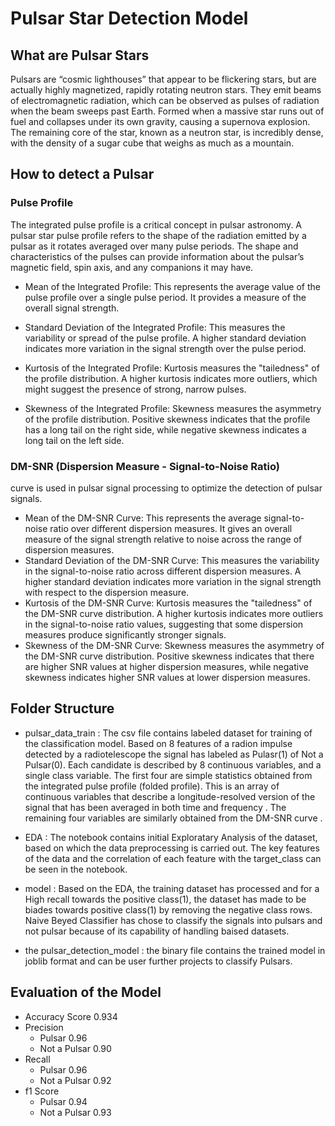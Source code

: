 # Pulsar Star Detection Model

## What are Pulsar Stars
Pulsars are “cosmic lighthouses” that appear to be flickering stars, but are actually highly magnetized, rapidly rotating neutron stars. They emit beams of electromagnetic radiation, which can be observed as pulses of radiation when the beam sweeps past Earth. Formed when a massive star runs out of fuel and collapses under its own gravity, causing a supernova explosion. The remaining core of the star, known as a neutron star, is incredibly dense, with the density of a sugar cube that weighs as much as a mountain.

## How to detect a Pulsar
### Pulse Profile
 The integrated pulse profile is a critical concept in pulsar astronomy. A pulsar star pulse profile refers to the shape of the radiation emitted by a pulsar as it rotates averaged over 
 many pulse periods. The shape and characteristics of the pulses can provide information about the pulsar’s magnetic field, spin axis, and any companions it may have.

- Mean of the Integrated Profile: This represents the average value of the pulse profile over a single pulse period. It provides a measure of the overall signal strength.
- Standard Deviation of the Integrated Profile: This measures the variability or spread of the pulse profile. A higher standard deviation indicates more variation in the signal strength over the pulse period.

- Kurtosis of the Integrated Profile: Kurtosis measures the "tailedness" of the profile distribution. A higher kurtosis indicates more outliers, which might suggest the presence of strong, narrow pulses.

- Skewness of the Integrated Profile: Skewness measures the asymmetry of the profile distribution. Positive skewness indicates that the profile has a long tail on the right side, while negative skewness indicates a long tail on the left side.

### DM-SNR (Dispersion Measure - Signal-to-Noise Ratio) 
curve is used in pulsar signal processing to optimize the detection of pulsar signals.
- Mean of the DM-SNR Curve: This represents the average signal-to-noise ratio over different dispersion measures. It gives an overall measure of the signal strength relative to noise across the range of dispersion measures.
- Standard Deviation of the DM-SNR Curve: This measures the variability in the signal-to-noise ratio across different dispersion measures. A higher standard deviation indicates more variation in the signal strength with respect to the dispersion measure.
- Kurtosis of the DM-SNR Curve: Kurtosis measures the "tailedness" of the DM-SNR curve distribution. A higher kurtosis indicates more outliers in the signal-to-noise ratio values, suggesting that some dispersion measures produce significantly stronger signals.
- Skewness of the DM-SNR Curve: Skewness measures the asymmetry of the DM-SNR curve distribution. Positive skewness indicates that there are higher SNR values at higher dispersion measures, while negative skewness indicates higher SNR values at lower dispersion measures.

## Folder Structure
- pulsar_data_train : The csv file contains labeled dataset for training of the classification model. Based on 8 features of a radion impulse detected by a radiotelescope the signal has labeled as Pulasr(1) of Not a Pulsar(0).
Each candidate is described by 8 continuous variables, and a single class variable. The first four are simple statistics obtained from the integrated pulse profile (folded profile). This is an array of continuous variables that describe a longitude-resolved version of the signal that has been averaged in both time and frequency . The remaining four variables are similarly obtained from the DM-SNR curve .

- EDA : The notebook contains initial Exploratary Analysis of the dataset, based on which the data preprocessing is carried out. The key features of the data and the correlation of each feature with the target_class can be seen in the notebook.

- model : Based on the EDA, the training dataset has processed and for a High recall towards the positive class(1), the dataset has made to be biades towards positive class(1) by removing the negative class rows. Naive Beyed Classifier has chose to classify the signals into pulsars and not pulsar because of its capability of handling baised datasets.
- the pulsar_detection_model : the binary file contains the trained model in joblib format and can be user further projects to classify Pulsars.

## Evaluation of the Model
- Accuracy Score 0.934
- Precision
  - Pulsar 0.96
  - Not a Pulsar 0.90
- Recall
  - Pulsar 0.96
  - Not a Pulsar 0.92
- f1 Score
  - Pulsar 0.94
  - Not a Pulsar 0.93
